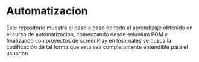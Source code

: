 # Automatizacion

Este repositorio muestra el paso a paso de todo el aprendizaje obtenido en el curso de automatización, comenzando desde selunium POM y finalizando con proyectos de screenPlay en los cuales se busca la codificación de tal forma que esta sea completamente entendible para el usuarion
